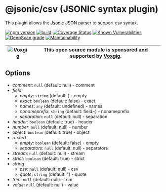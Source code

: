# @jsonic/csv (JSONIC syntax plugin)

This plugin allows the [Jsonic](https://jsonic.senecajs.org) JSON
parser to support csv syntax.

[![npm version](https://img.shields.io/npm/v/@jsonic/csv.svg)](https://npmjs.com/package/@jsonic/csv)
[![build](https://github.com/jsonicjs/csv/actions/workflows/build.yml/badge.svg)](https://github.com/jsonicjs/csv/actions/workflows/build.yml)
[![Coverage Status](https://coveralls.io/repos/github/jsonicjs/csv/badge.svg?branch=main)](https://coveralls.io/github/jsonicjs/csv?branch=main)
[![Known Vulnerabilities](https://snyk.io/test/github/jsonicjs/csv/badge.svg)](https://snyk.io/test/github/jsonicjs/csv)
[![DeepScan grade](https://deepscan.io/api/teams/5016/projects/22466/branches/663906/badge/grade.svg)](https://deepscan.io/dashboard#view=project&tid=5016&pid=22466&bid=663906)
[![Maintainability](https://api.codeclimate.com/v1/badges/10e9bede600896c77ce8/maintainability)](https://codeclimate.com/github/jsonicjs/csv/maintainability)

| ![Voxgig](https://www.voxgig.com/res/img/vgt01r.png) | This open source module is sponsored and supported by [Voxgig](https://www.voxgig.com). |
| ---------------------------------------------------- | --------------------------------------------------------------------------------------- |



<!--START:options-->
## Options
* _comment_: `null` (default: null) - comment
* _field_
  * _empty_: `string` (default: ) - empty
  * _exact_: `boolean` (default: false) - exact
  * _names_: `any` (default: undefined) - names
  * _nonameprefix_: `string` (default: field~) - nonameprefix
  * _separation_: `null` (default: null) - separation
* _header_: `boolean` (default: true) - header
* _number_: `null` (default: null) - number
* _object_: `boolean` (default: true) - object
* _record_
  * _empty_: `boolean` (default: false) - empty
  * _separators_: `null` (default: null) - separators
* _stream_: `null` (default: null) - stream
* _strict_: `boolean` (default: true) - strict
* _string_
  * _csv_: `null` (default: null) - csv
  * _quote_: `string` (default: ") - quote
* _trim_: `null` (default: null) - trim
* _value_: `null` (default: null) - value

<!--END:options-->






